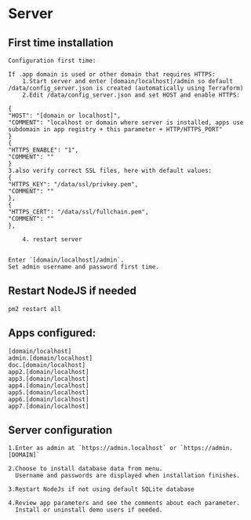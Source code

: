 # Server

## First time installation

    Configuration first time:

    If .app domain is used or other domain that requires HTTPS:
        1.Start server and enter [domain/localhost]/admin so default /data/config_server.json is created (automatically using Terraform)
        2.Edit /data/config_server.json and set HOST and enable HTTPS:
```
{
"HOST": "[domain or localhost]",
"COMMENT": "localhost or domain where server is installed, apps use subdomain in app registry + this parameter + HTTP/HTTPS_PORT"
}
{
"HTTPS_ENABLE": "1",
"COMMENT": ""
}
3.also verify correct SSL files, here with default values:
{
"HTTPS_KEY": "/data/ssl/privkey.pem",
"COMMENT": ""
},
{
"HTTPS_CERT": "/data/ssl/fullchain.pem",
"COMMENT": ""
},
```
        4. restart server


    Enter `[domain/localhost]/admin`.
    Set admin username and password first time.	
    

## Restart NodeJS if needed
    pm2 restart all

## Apps configured: 
    [domain/localhost]
    admin.[domain/localhost]
    doc.[domain/localhost]
    app2.[domain/localhost]
    app3.[domain/localhost]
    app4.[domain/localhost]
    app5.[domain/localhost]
    app6.[domain/localhost]
    app7.[domain/localhost]


## Server configuration
    
    1.Enter as admin at `https://admin.localhost` or `https://admin.[DOMAIN]`

    2.Choose to install database data from menu.
      Username and passwords are displayed when installation finishes.

    3.Restart NodeJs if not using default SQLite database
    
    4.Review app parameters and see the comments about each parameter.
      Install or uninstall demo users if needed.